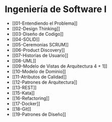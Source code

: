 # Ingeniería de Software I
- [[01-Entendiendo el Problema]]
- [[02-Design Thinking]]
- [[03-Diseño de Codigo]]
- [[04-SOLID]]
- [[05-Ceremonias SCRUM]]
- [[06-Product Discovery]]
- [[07-Historias de Usuario]]
- [[08-UML]]
- [[09-Modelo de Vistas de Arquitectura 4 + 1]]
- [[10-Modelo de Dominio]]
- [[11-Atributos de Calidad]]
- [[12-Patrones de Arquitectura]]
- [[13-REST]]
- [[15-Kata]]
- [[16-Refactoring]]
- [[17-Docker]]
- [[18-Git]]
- [[19-Patrones de Diseño]]
